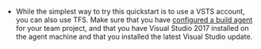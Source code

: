 * While the simplest way to try this quickstart is to use a VSTS account, you can also use TFS. Make sure that you have [configured a build agent](../actions/agents/v2-windows.md) for your team project, and that you have Visual Studio 2017 installed on the agent machine and that you installed the latest Visual Studio update.